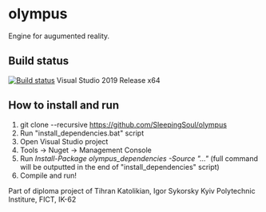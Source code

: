 # olympus
Engine for augumented reality.

## Build status
[![Build status](https://ci.appveyor.com/api/projects/status/8g60bsb1gl7i1va5?svg=true)](https://ci.appveyor.com/project/SleepingSoul/olympus) Visual Studio 2019 Release x64

## How to install and run
1) git clone --recursive https://github.com/SleepingSoul/olympus
2) Run "install_dependencies.bat" script
3) Open Visual Studio project
4) Tools -> Nuget -> Management Console
5) Run *Install-Package olympus_dependencies -Source "..."* (full command will be outputted in the end of "install_dependencies" script)
6) Compile and run!

Part of diploma project of Tihran Katolikian,
Igor Sykorsky Kyiv Polytechnic Institure, FICT, IK-62
